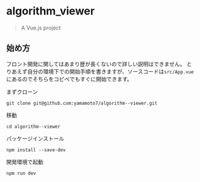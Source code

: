 # algorithm_viewer

> A Vue.js project

## 始め方
フロント開発に関してはあまり歴が長くないので詳しい説明はできません。
とりあえず自分の環境下での開始手順を書きますが、ソースコードは`src/App.vue`にあるのでそちらをコピペでもすぐに開始できます。

まずクローン

`git clone git@github.com:yamamoto7/algorithm--viewer.git`

移動

`cd algorithm--viewer`

パッケージインストール

`npm install --save-dev`

開発環境で起動

`npm run dev`
